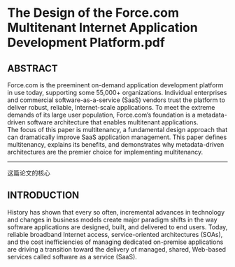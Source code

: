 # The Design of the Force.com Multitenant Internet Application Development Platform.pdf
## ABSTRACT
Force.com is the preeminent on-demand application development platform in use today, supporting some 55,000+ organizations. Individual enterprises and commercial software-as-a-service (SaaS)
vendors trust the platform to deliver robust, reliable, Internet-scale applications. To meet the extreme demands of its large user population, Force.com’s foundation is a metadata-driven software
architecture that enables multitenant applications.   
The focus of this paper is multitenancy, a fundamental design approach that can dramatically improve SaaS application management. This paper defines multitenancy, explains its benefits, and demonstrates why metadata-driven architectures are the premier choice for implementing multitenancy.

------
这篇论文的核心

## INTRODUCTION
History has shown that every so often, incremental advances in technology and changes in business models create major paradigm shifts in the way software applications are designed, built, and
delivered to end users. Today, reliable broadband Internet access, service-oriented architectures (SOAs), and the cost inefficiencies of managing dedicated on-premise applications are driving a transition toward the delivery of managed, shared, Web-based services called software as a service (SaaS).

